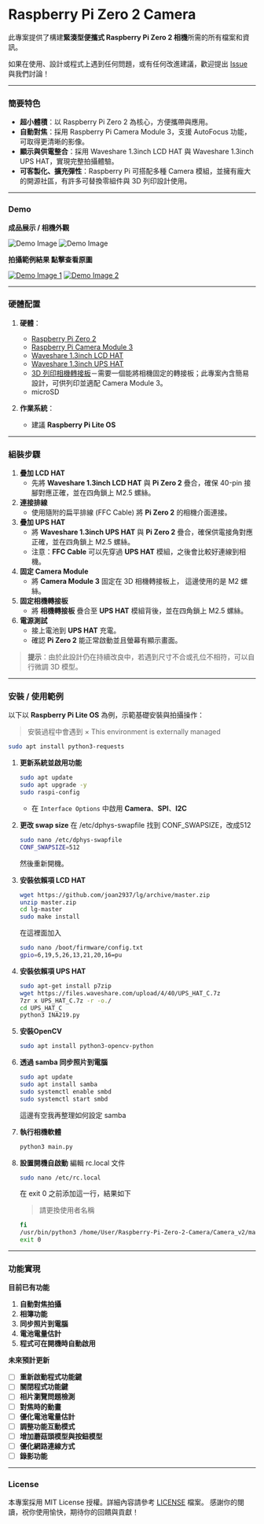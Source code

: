
# Raspberry Pi Zero 2 Camera

此專案提供了構建**緊湊型便攜式 Raspberry Pi Zero 2 相機**所需的所有檔案和資訊。

如果在使用、設計或程式上遇到任何問題，或有任何改進建議，歡迎提出 [Issue](../../issues) 與我們討論！

---

### 簡要特色

- **超小體積**：以 Raspberry Pi Zero 2 為核心，方便攜帶與應用。
- **自動對焦**：採用 Raspberry Pi Camera Module 3，支援 AutoFocus 功能，可取得更清晰的影像。
- **顯示與供電整合**：採用 Waveshare 1.3inch LCD HAT 與 Waveshare 1.3inch UPS HAT，實現完整拍攝體驗。
- **可客製化、擴充彈性**：Raspberry Pi 可搭配多種 Camera 模組，並擁有龐大的開源社區，有許多可替換零組件與 3D 列印設計使用。
---

### Demo

**成品展示 / 相機外觀**

![Demo Image](https://github.com/SeanLo940076/RaspberryPi-0-2W-Camera/blob/main/Demo/Camera1.jpg)
![Demo Image](https://github.com/SeanLo940076/RaspberryPi-0-2W-Camera/blob/main/Demo/Camera2.jpg)

**拍攝範例結果 點擊查看原圖**

[![Demo Image 1](https://github.com/SeanLo940076/RaspberryPi-0-2W-Camera/blob/main/Demo/Photo1_thumbnail.jpg)](https://github.com/SeanLo940076/RaspberryPi-0-2W-Camera/blob/main/Demo/Photo1.jpg)
[![Demo Image 2](https://github.com/SeanLo940076/RaspberryPi-0-2W-Camera/blob/main/Demo/Photo2_thumbnail.jpg)](https://github.com/SeanLo940076/RaspberryPi-0-2W-Camera/blob/main/Demo/Photo2.jpg)

---

### 硬體配置
1. **硬體**：
   - [Raspberry Pi Zero 2](https://www.raspberrypi.com/products/raspberry-pi-zero-2-w/)
   - [Raspberry Pi Camera Module 3](https://www.raspberrypi.com/products/camera-module-3/)
   - [Waveshare 1.3inch LCD HAT](https://www.waveshare.com/wiki/1.3inch_LCD_HAT)
   - [Waveshare 1.3inch UPS HAT](https://www.waveshare.com/wiki/UPS_HAT_(C))
   - [3D 列印相機轉接板](https://github.com/SeanLo940076/Raspberry-Pi-Zero-2-Camera/blob/main/3D%20Print/camera%20adapter%20board.stl)－需要一個能將相機固定的轉接板；此專案內含簡易設計，可供列印並適配 Camera Module 3。
   - microSD

2. **作業系統**：
   - 建議 **Raspberry Pi Lite OS**

---

### 組裝步驟

1. **疊加 LCD HAT**
   - 先將 **Waveshare 1.3inch LCD HAT** 與 **Pi Zero 2** 疊合，確保 40-pin 接腳對應正確，並在四角鎖上 M2.5 螺絲。  
2. **連接排線**  
   - 使用隨附的扁平排線 (FFC Cable) 將 **Pi Zero 2** 的相機介面連接。
3. **疊加 UPS HAT**  
   - 將 **Waveshare 1.3inch UPS HAT** 與 **Pi Zero 2** 疊合，確保供電接角對應正確，並在四角鎖上 M2.5 螺絲。
   - 注意：**FFC Cable** 可以先穿過 **UPS HAT** 模組，之後會比較好連線到相機。
4. **固定 Camera Module**
   - 將 **Camera Module 3** 固定在 3D 相機轉接板上， 這邊使用的是 M2 螺絲。
5. **固定相機轉接板** 
   - 將 **相機轉接板** 疊合至 **UPS HAT** 模組背後，並在四角鎖上 M2.5 螺絲。
5. **電源測試**  
   - 接上電池到 **UPS HAT** 充電。  
   - 確認 **Pi Zero 2** 能正常啟動並且螢幕有顯示畫面。

> **提示**：由於此設計仍在持續改良中，若遇到尺寸不合或孔位不相符，可以自行微調 3D 模型。

---

### 安裝 / 使用範例

以下以 **Raspberry Pi Lite OS** 為例，示範基礎安裝與拍攝操作：

> 安裝過程中會遇到 × This environment is externally managed 
   ```bash
   sudo apt install python3-requests
   ```

1. **更新系統並啟用功能**
   ```bash
   sudo apt update
   sudo apt upgrade -y
   sudo raspi-config
   ```
   - 在 `Interface Options` 中啟用 **Camera**、**SPI**、**I2C**

2. **更改 swap size**
   在 /etc/dphys-swapfile 找到 CONF_SWAPSIZE，改成512
   ```bash
   sudo nano /etc/dphys-swapfile
   CONF_SWAPSIZE=512
   ```
   然後重新開機。

2. **安裝依賴項 LCD HAT**
   ```bash
   wget https://github.com/joan2937/lg/archive/master.zip
   unzip master.zip
   cd lg-master
   sudo make install 
   ```

   在這裡面加入
   ```bash
   sudo nano /boot/firmware/config.txt
   gpio=6,19,5,26,13,21,20,16=pu
   ```

3. **安裝依賴項 UPS HAT**
   ```bash
   sudo apt-get install p7zip
   wget https://files.waveshare.com/upload/4/40/UPS_HAT_C.7z
   7zr x UPS_HAT_C.7z -r -o./
   cd UPS_HAT_C
   python3 INA219.py
   ```

4. **安裝OpenCV**
   ```bash
   sudo apt install python3-opencv-python
   ```

5. **透過 samba 同步照片到電腦**
   ```bash
   sudo apt update
   sudo apt install samba
   sudo systemctl enable smbd
   sudo systemctl start smbd
   ```
   這邊有空我再整理如何設定 samba

6. **執行相機軟體**
   ```bash
   python3 main.py
   ```
7. **設置開機自啟動**
   編輯 rc.local 文件
   ```bash
   sudo nano /etc/rc.local
   ```

   在 exit 0 之前添加這一行，結果如下
   > 請更換使用者名稱
   ```bash
   fi
   /usr/bin/python3 /home/User/Raspberry-Pi-Zero-2-Camera/Camera_v2/main.py &
   exit 0
   ```

---

### 功能實現

**目前已有功能**
1. **自動對焦拍攝**
2. **相簿功能**
3. **同步照片到電腦**
4. **電池電量估計**
5. **程式可在開機時自動啟用**

**未來預計更新**
- [ ] **重新啟動程式功能鍵**
- [ ] **關閉程式功能鍵**
- [ ] **相片瀏覽問題檢測**
- [ ] **對焦時的動畫**
- [ ] **優化電池電量估計**
- [ ] **調整功能互動模式**
- [ ] **增加蘑菇頭模型與按鈕模型**
- [ ] **優化網路連線方式**
- [ ] **錄影功能**

---

### License

本專案採用 MIT License 授權。詳細內容請參考 [LICENSE](LICENSE) 檔案。
感謝你的閱讀，祝你使用愉快，期待你的回饋與貢獻！